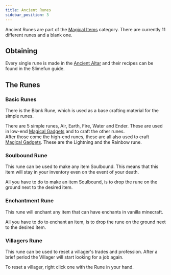 ```yaml
---
title: Ancient Runes
sidebar_position: 3
---
```


Ancient Runes are part of the [Magical Items](Magical-Items.md) category. There are currently 11 different runes and a blank one.

## Obtaining

Every single rune is made in the [Ancient Altar](../Magical-Gadgets/Ancient-Altar.md) and their recipes can be found in the Slimefun guide.

## The Runes

### Basic Runes

There is the Blank Rune, which is used as a base crafting material for the simple runes.  

There are 5 simple runes, Air, Earth, Fire, Water and Ender. These are used in low-end [Magical Gadgets](../Magical-Gadgets/Magical-Gadgets.md) and to craft the other runes.  
After those come the high-end runes, these are all also used to craft [Magical Gadgets](../Magical-Gadgets/Magical-Gadgets.md). These are the Lightning and the Rainbow rune.

### Soulbound Rune

This rune can be used to make any item Soulbound. This means that this item will stay in your inventory even on the event of your death.

All you have to do to make an item Soulbound, is to drop the rune on the ground next to the desired item.

### Enchantment Rune

This rune will enchant any item that can have enchants in vanilla minecraft.

All you have to do to enchant an item, is to drop the rune on the ground next to the desired item.

### Villagers Rune

This rune can be used to reset a villager's trades and profession. After a brief period the Villager will start looking for a job again.

To reset a villager, right click one with the Rune in your hand.
